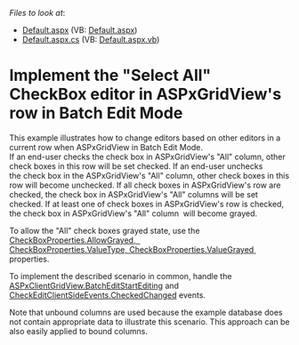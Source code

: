 <!-- default file list -->
*Files to look at*:

* [Default.aspx](./CS/Default.aspx) (VB: [Default.aspx](./VB/Default.aspx))
* [Default.aspx.cs](./CS/Default.aspx.cs) (VB: [Default.aspx.vb](./VB/Default.aspx.vb))
<!-- default file list end -->
# Implement the "Select All" CheckBox editor in ASPxGridView's row in Batch Edit Mode


<p>This example illustrates how to change editors based on other editors in a current row when ASPxGridView in Batch Edit Mode. <br />If an end-user checks the check box in ASPxGridView's "All" column, other check boxes in this row will be set checked. If an end-user unchecks the check box in the ASPxGridView's "All" column, other check boxes in this row will become unchecked. If all check boxes in ASPxGridView's row are checked, the check box in ASPxGridView's "All" columns will be set checked. If at least one of check boxes in ASPxGridView's row is checked, the check box in ASPxGridView's "All" column  will become grayed.</p>
<p>To allow the "All" check boxes grayed state, use the <a href="https://documentation.devexpress.com/#AspNet/DevExpressWebCheckBoxProperties_AllowGrayedtopic">CheckBoxProperties.AllowGrayed,   </a><a href="https://documentation.devexpress.com/#AspNet/DevExpressWebCheckBoxProperties_ValueTypetopic">CheckBoxProperties.ValueType, </a><a href="https://documentation.devexpress.com/#AspNet/DevExpressWebCheckBoxProperties_ValueGrayedtopic">CheckBoxProperties.ValueGrayed</a><a href="https://documentation.devexpress.com/#AspNet/DevExpressWebCheckBoxProperties_ValueTypetopic"> </a> properties.</p>
<p>To implement the described scenario in common, handle the <a href="https://documentation.devexpress.com/#AspNet/DevExpressWebScriptsASPxClientGridView_BatchEditStartEditingtopic">ASPxClientGridView.BatchEditStartEditing</a> and <a href="https://documentation.devexpress.com/#AspNet/DevExpressWebCheckEditClientSideEvents_CheckedChangedtopic">CheckEditClientSideEvents.CheckedChanged</a> events.</p>
<p>Note that unbound columns are used because the example database does not contain appropriate data to illustrate this scenario. This approach can be also easily applied to bound columns.</p>

<br/>


